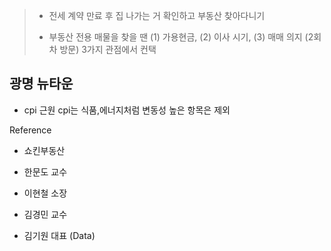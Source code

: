 > - 전세 계약 만료 후 집 나가는 거 확인하고 부동산 찾아다니기
> 
> - 부동산 전용 매물을 찾을 땐 (1) 가용현금, (2) 이사 시기, (3) 매매 의지 (2회차 방문) 3가지  관점에서 컨택

## 광명 뉴타운

- cpi 근원 cpi는 식품,에너지처럼 변동성 높은 항목은 제외





Reference

- 쇼킨부동산

- 한문도 교수

- 이현철 소장

- 김경민 교수

- 김기원 대표 (Data)
